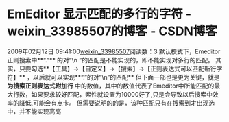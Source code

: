 # EmEditor 显示匹配的多行的字符 - weixin_33985507的博客 - CSDN博客
2009年02月12日 09:41:00[weixin_33985507](https://me.csdn.net/weixin_33985507)阅读数：3
默认模式下，Emeditor正则搜索中**“.”**
的对“\n
”的匹配是不能实现的，即不能实现对多行的匹配。
其实，只要勾选**【工具】->【自定义】->【搜索】->【正则表达式可以匹配新行字符】**
，以后就可以实现**“.”的对“\n”的匹配**
但下面一部也是更为关键，就是**为搜索正则表达式附加行**
中的数值，其中的数值代表了Emeditor中所能匹配的最大行数，如果要求较好匹配，索性就设置为10000好了,只是会导致以后搜索中效率的降低,可能会有点卡。
但需要说明的的是，该种匹配只有在搜索到才出现选中，并不能实现高亮
